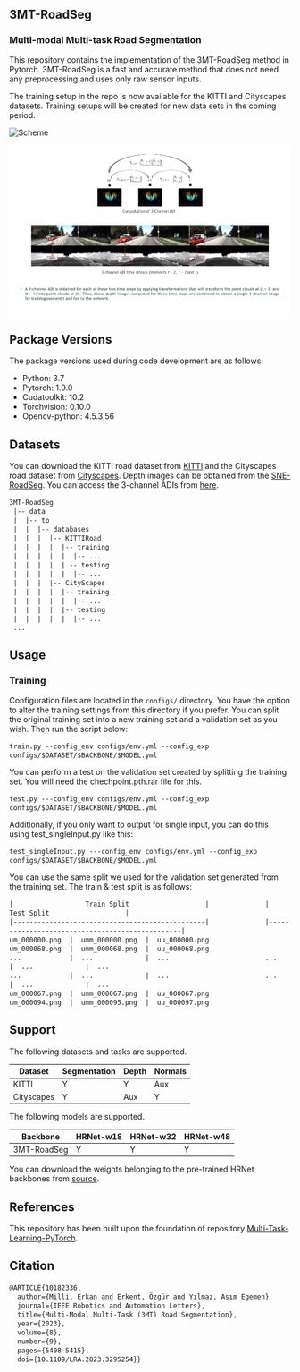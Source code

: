 ## 3MT-RoadSeg
### Multi-modal Multi-task Road Segmentation

This repository contains the implementation of the 3MT-RoadSeg method in Pytorch. 3MT-RoadSeg is a fast and accurate method that does not need any preprocessing and uses only raw sensor inputs.

The training setup in the repo is now available for the KITTI and Cityscapes datasets. Training setups will be created for new data sets in the coming period.

![Scheme](https://user-images.githubusercontent.com/50530899/215703789-ed633586-ca8c-4d44-a74d-366e201a3cd5.png)

![3MT_ss](https://github.com/ErkanMilli/3MT-RoadSeg/blob/main/3MT_ss_2.png)

## Package Versions
The package versions used during code development are as follows:
- Python: 3.7
- Pytorch: 1.9.0
- Cudatoolkit: 10.2
- Torchvision: 0.10.0
- Opencv-python: 4.5.3.56

## Datasets
You can download the KITTI road dataset from [KITTI](https://www.cvlibs.net/datasets/kitti/) and the Cityscapes road dataset from [Cityscapes](https://www.cityscapes-dataset.com/). Depth images can be obtained from the [SNE-RoadSeg](https://github.com/hlwang1124/SNE-RoadSeg). You can access the 3-channel ADIs from [here](https://drive.google.com/drive/folders/1n3CgKbr3OgfZ7YYE-dX5JrCHjmcDnbY5?usp=drive_link).

```
3MT-RoadSeg
 |-- data
 |  |-- to
 |  |  |-- databases
 |  |  |  |-- KITTIRoad
 |  |  |  |  |-- training
 |  |  |  |  |  |-- ...
 |  |  |  |  | -- testing
 |  |  |  |  |  |-- ...
 |  |  |  |-- CityScapes
 |  |  |  |  |-- training
 |  |  |  |  |  |-- ...
 |  |  |  |  |-- testing
 |  |  |  |  |  |-- ...
 ...
```
## Usage
### Training
Configuration files are located in the ```configs/``` directory. You have the option to alter the training settings from this directory if you prefer. You can split the original training set into a new training set and a validation set as you wish. Then run the script below:
```
train.py --config_env configs/env.yml --config_exp configs/$DATASET/$BACKBONE/$MODEL.yml
```
You can perform a test on the validation set created by splitting the training set. You will need the chechpoint.pth.rar file for this. 
```
test.py ---config_env configs/env.yml --config_exp configs/$DATASET/$BACKBONE/$MODEL.yml
```
Additionally, if you only want to output for single input, you can do this using test_singleInput.py like this: 
```
test_singleInput.py ---config_env configs/env.yml --config_exp configs/$DATASET/$BACKBONE/$MODEL.yml
```

You can use the same split we used for the validation set generated from the training set. The train & test split is as follows:
```
|                  Train Split                   |              |                   Test Split                   |
|------------------------------------------------|              |------------------------------------------------|
um_000000.png  |  umm_000000.png  |  uu_000000.png              um_000068.png  |  umm_000068.png  |  uu_000068.png
...            |  ...             |  ...                        ...            |  ...             |  ...
...            |  ...             |  ...                        ...            |  ...             |  ...
um_000067.png  |  umm_000067.png  |  uu_000067.png              um_000094.png  |  umm_000095.png  |  uu_000097.png

```


## Support
The following datasets and tasks are supported.

| Dataset      | Segmentation | Depth | Normals |
|--------------|-----------|-------|---------|
| KITTI        |     Y     |   Y   |    Aux  | 
| Cityscapes   |     Y     |   Aux |    Y    | 


The following models are supported.

| Backbone | HRNet-w18 | HRNet-w32 | HRNet-w48 |
|----------|-----------|-----------|-----------|
| 3MT-RoadSeg |  Y  |  Y  |  Y  |

You can download the weights belonging to the pre-trained HRNet backbones from  [source](https://github.com/HRNet/HRNet-Image-Classification).

## References
This repository has been built upon the foundation of repository [Multi-Task-Learning-PyTorch](https://github.com/SimonVandenhende/Multi-Task-Learning-PyTorch).

## Citation
```
@ARTICLE{10182336,
  author={Milli, Erkan and Erkent, Özgür and Yılmaz, Asım Egemen},
  journal={IEEE Robotics and Automation Letters}, 
  title={Multi-Modal Multi-Task (3MT) Road Segmentation}, 
  year={2023},
  volume={8},
  number={9},
  pages={5408-5415},
  doi={10.1109/LRA.2023.3295254}}
```

